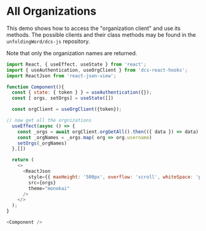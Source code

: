 # All Organizations

This demo shows how to access the "organization client" and use its
methods. The possible clients and their class methods may be found
in the `unfoldingWord/dcs-js` repository.

Note that only the organization names are returned.

```js
import React, { useEffect, useState } from 'react';
import { useAuthentication, useOrgClient } from 'dcs-react-hooks';
import ReactJson from 'react-json-view';

function Component(){
  const { state: { token } } = useAuthentication({});
  const [ orgs, setOrgs] = useState([])

  const orgClient = useOrgClient({token});

// now get all the orgnizations
  useEffect(async () => {
    const _orgs = await orgClient.orgGetAll().then(({ data }) => data)
    const _orgNames = _orgs.map( org => org.username)
    setOrgs(_orgNames)
  },[])

  return (
    <>
      <ReactJson
        style={{ maxHeight: '500px', overflow: 'scroll', whiteSpace: 'pre' }}
        src={orgs}
        theme="monokai"
      />
    </>
  );
}

<Component />
```
